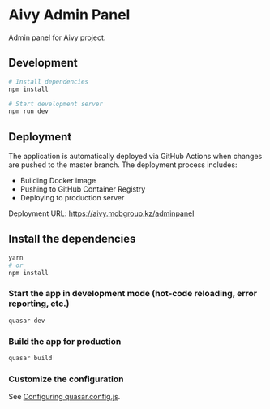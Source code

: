 # Aivy Admin Panel

Admin panel for Aivy project.

## Development

```bash
# Install dependencies
npm install

# Start development server
npm run dev
```

## Deployment

The application is automatically deployed via GitHub Actions when changes are pushed to the master branch.
The deployment process includes:
- Building Docker image
- Pushing to GitHub Container Registry
- Deploying to production server

Deployment URL: https://aivy.mobgroup.kz/adminpanel

## Install the dependencies
```bash
yarn
# or
npm install
```

### Start the app in development mode (hot-code reloading, error reporting, etc.)
```bash
quasar dev
```


### Build the app for production
```bash
quasar build
```

### Customize the configuration
See [Configuring quasar.config.js](https://v2.quasar.dev/quasar-cli-vite/quasar-config-js).
